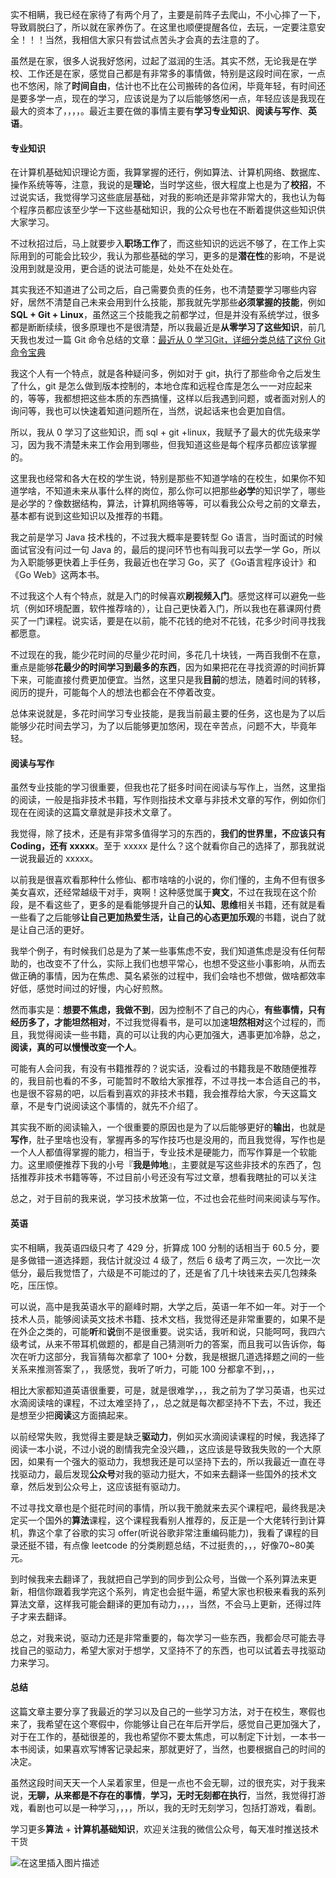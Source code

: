 实不相瞒，我已经在家待了有两个月了，主要是前阵子去爬山，不小心摔了一下，导致肩脱臼了，所以就在家养伤了。在这里也顺便提醒各位，去玩，一定要注意安全！！！当然，我相信大家只有尝试点苦头才会真的去注意的了。

虽然是在家，很多人说我好悠闲，过起了滋润的生活。其实不然，无论我是在学校、工作还是在家，感觉自己都是有非常多的事情做，特别是这段时间在家，一点也不悠闲，除了**时间自由**，估计也不比在公司搬砖的各位闲，毕竟年轻，有时间还是要多学一点，现在的学习，应该说是为了以后能够悠闲一点，年轻应该是我现在最大的资本了，，，，。最近主要在做的事情主要有**学习专业知识**、**阅读与写作**、**英语**。

#### 专业知识

在计算机基础知识理论方面，我算掌握的还行，例如算法、计算机网络、数据库、操作系统等等，注意，我说的是**理论**，当时学这些，很大程度上也是为了**校招**，不过说实话，我觉得学习这些底层基础，对我的影响还是非常非常大的，我也认为每个程序员都应该至少学一下这些基础知识，我的公众号也在不断着提供这些知识供大家学习。

不过秋招过后，马上就要步入**职场工作**了，而这些知识的远远不够了，在工作上实际用到的可能会比较少，我认为那些基础的学习，更多的是**潜在性**的影响，不是说没用到就是没用，更合适的说法可能是，处处不在处处在。

其实我还不知道进了公司之后，自己需要负责的任务，也不清楚要学习哪些内容好，居然不清楚自己未来会用到什么技能，那我就先学那些**必须掌握的技能**，例如 **SQL + Git + Linux**，虽然这三个技能我之前都学过，但是并没有系统学过，很多都是断断续续，很多原理也不是很清楚，所以我最近是**从零学习了这些知识**，前几天我也发过一篇 Git 命令总结的文章：[最近从 0 学习Git，详细分类总结了这份 Git 命令宝典](https://mp.weixin.qq.com/s?__biz=Mzg2NzA4MTkxNQ==&mid=2247486712&idx=1&sn=dde6760eb20a0669d06f7fb880f01682&chksm=ce40472cf937ce3ab17eeea01f79d3f22e11021c03f58c747170df82bc58844af0be382366cc&token=806726781&lang=zh_CN#rd)

我这个人有一个特点，就是各种疑问多，例如对于 git，执行了那些命令之后发生了什么，git 是怎么做到版本控制的，本地仓库和远程仓库是怎么一一对应起来的，等等，我都想把这些本质的东西搞懂，这样以后我遇到问题，或者面对别人的询问等，我也可以快速着知道问题所在，当然，说起话来也会更加自信。

所以，我从 0 学习了这些知识，而 sql + git +linux，我赋予了最大的优先级来学习，因为我不清楚未来工作会用到哪些，但我知道这些是每个程序员都应该掌握的。

这里我也经常和各大在校的学生说，特别是那些不知道学啥的在校生，如果你不知道学啥，不知道未来从事什么样的岗位，那么你可以把那些**必学**的知识学了，哪些是必学的？像数据结构，算法，计算机网络等等，可以看我公众号之前的文章去，基本都有说到这些知识以及推荐的书籍。

我之前是学习 Java 技术栈的，不过我大概率是要转型 Go 语言，当时面试的时候面试官没有问过一句 Java 的，最后的提问环节也有叫我可以去学一学 Go，所以为入职能够更快着上手任务，我最近也在学习 Go，买了《Go语言程序设计》和《Go Web》这两本书。

不过我这个人有个特点，就是入门的时候喜欢**刷视频入门**。感觉这样可以避免一些坑（例如环境配置，软件推荐啥的），让自己更快着入门，所以我也在慕课网付费买了一门课程。说实话，要是在以前，能不花钱的绝对不花钱，花多少时间寻找我都愿意。

不过现在的我，能少花时间的尽量少花时间，多花几十块钱，一两百我倒不在意，重点是能够**花最少的时间学习到最多的东西**，因为如果把花在寻找资源的时间折算下来，可能直接付费更加便宜。当然，这里只是我**目前**的想法，随着时间的转移，阅历的提升，可能每个人的想法也都会在不停着改变。

总体来说就是，多花时间学习专业技能，是我当前最主要的任务，这也是为了以后能够少花时间去学习，为了以后能够更加悠闲，现在辛苦点，问题不大，毕竟年轻。

#### 阅读与写作

虽然专业技能的学习很重要，但我也花了挺多时间在阅读与写作上，当然，这里指的阅读，一般是指非技术书籍，写作则指技术文章与非技术文章的写作，例如你们现在在阅读的这篇文章就是非技术文章了。

我觉得，除了技术，还是有非常多值得学习的东西的，**我们的世界里，不应该只有 Coding，还有 xxxxx**。至于 xxxxx 是什么？这个就看你自己的选择了，那我就说一说我最近的 xxxxx。

以前我是很喜欢看那种什么修仙、都市啥啥的小说的，你们懂的，主角不但有很多美女喜欢，还经常越级干对手，爽啊！这种感觉属于**爽文**，不过在我现在这个阶段，是不看这些了，更多的是看能够提升自己的**认知、思维**相关书籍，还有就是看一些看了之后能够**让自己更加热爱生活，让自己的心态更加乐观**的书籍，说白了就是让自己活的更好。

我举个例子，有时候我们总是为了某一些事焦虑不安，我们知道焦虑是没有任何帮助的，也改变不了什么，实际上我们也想平常心，也想不受这些小事影响，从而去做正确的事情，因为在焦虑、莫名紧张的过程中，我们会啥也不想做，做啥都效率好低，感觉时间过的好慢，内心好煎熬。

然而事实是：**想要不焦虑，我做不到**，因为控制不了自己的内心，**有些事情，只有经历多了，才能坦然相对**，不过我觉得看书，是可以加速**坦然相对**这个过程的，而且，我觉得阅读一些书籍，真的可以让我的内心更加强大，遇事更加冷静，总之，**阅读，真的可以慢慢改变一个人**。

可能有人会问我，有没有书籍推荐的？说实话，没看过的书籍我是不敢随便推荐的，我目前也看的不多，可能暂时不敢给大家推荐，不过寻找一本合适自己的书，也是很不容易的吧，以后看到喜欢的非技术书籍，我会推荐给大家，今天这篇文章，不是专门说阅读这个事情的，就先不介绍了。

其实我不断的阅读输入，一个很重要的原因也是为了以后能够更好的**输出**，也就是**写作**，肚子里啥也没有，掌握再多的写作技巧也是没用的，而且我觉得，写作也是一个人人都值得掌握的能力，相当于，专业技术是硬能力，而写作算是一个软能力。这里顺便推荐下我的小号『**我是帅地**』，主要就是写这些非技术的东西了，包括推荐非技术书籍等等，不过目前小号还没有写过文章，想看我瞎扯的可以关注

总之，对于目前的我来说，学习技术放第一位，不过也会花些时间来阅读与写作。

#### 英语

实不相瞒，我英语四级只考了 429 分，折算成 100 分制的话相当于 60.5 分，要是多做错一道选择题，我估计就没过 4 级了，然后 6 级考了两三次，一次比一次低分，最后我觉悟了，六级是不可能过的了，还是省了几十块钱来去买几包辣条吃，压压惊。

可以说，高中是我英语水平的巅峰时期，大学之后，英语一年不如一年。对于一个技术人员，能够阅读英文技术书籍、技术文档，我觉得还是非常重要的，如果不是在外企之类的，可能**听**和**说**倒不是很重要。说实话，我听和说，只能呵呵，我四六级考试，从来不带耳机做题的，都是自己猜测听力的答案，而且我可以告诉你，每次在听力这部分，我盲猜每次都拿了 100+ 分数，我是根据几道选择题之间的一些关系来推测答案了，，我感觉，我听了听力，可能 100 分都拿不到，，，

相比大家都知道英语很重要，可是，就是很难学，，，我之前为了学习英语，也买过水滴阅读啥的课程，不过太难坚持了，，总之就是每次都坚持不下去，不过，我还是想至少把**阅读**这方面搞起来。

以前经常失败，我觉得主要是缺乏**驱动力**，例如买水滴阅读课程的时候，我选择了阅读一本小说，不过小说的剧情我完全没兴趣，，这应该是导致我失败的一个大原因，如果有一个强大的驱动力，我想我还是可以坚持下去的，所以我最近一直在寻找驱动力，最后发现**公众号**对我的驱动力挺大，不如来去翻译一些国外的技术文章，然后发到公众号上，这应该挺有驱动力。

不过寻找文章也是个挺花时间的事情，所以我干脆就来去买个课程吧，最终我是决定买一个国外的**算法**课程，这个课程我看别人推荐的，反正是一个大佬转行到计算机，靠这个拿了谷歌的实习 offer(听说谷歌非常注重编码能力)，我看了课程的目录还挺不错，有点像 leetcode 的分类刷题总结，不过挺贵的，，，好像70~80美元。

到时候我来去翻译了，我就把自己学到的同步到公众号，当做一个系列算法来更新，相信你跟着我学完这个系列，肯定也会挺牛逼，希望大家也积极来看我的系列算法文章，这样我可能会翻译的更加有动力，，，，当然，不会马上更新，还得过阵子才来去翻译。

总之，对我来说，驱动力还是非常重要的，每次学习一些东西，我都会尽可能去寻找自己的驱动力，希望大家对于想学，又坚持不了的东西，也可以试着去寻找驱动力来学习。

#### 总结

这篇文章主要分享了我最近的学习以及自己的一些学习方法，对于在校生，寒假也来了，我希望在这个寒假中，你能够让自己在年后开学后，感觉自己更加强大了，对于在工作的，基础很差的，我也希望你不要太焦虑，可以制定下计划，一本书一本书阅读，如果喜欢写博客记录起来，那就更好了，当然，也要根据自己的时间的决定。

虽然这段时间天天一个人呆着家里，但是一点也不会无聊，过的很充实，对于我来说，**无聊，从来都是不存在的事情**，**学习，无时无刻都在执行**，当然，我觉得打游戏，看剧也可以是一种学习，，，，所以，我的无时无刻学习，包括打游戏，看剧。

学习更多**算法** + **计算机基础知识**，欢迎关注我的微信公众号，每天准时推送技术干货

![在这里插入图片描述](https://img-blog.csdnimg.cn/20200306223728524.png?x-oss-process=image/watermark,type_ZmFuZ3poZW5naGVpdGk,shadow_10,text_aHR0cHM6Ly9ibG9nLmNzZG4ubmV0L20wXzM3OTA3Nzk3,size_16,color_FFFFFF,t_70)



